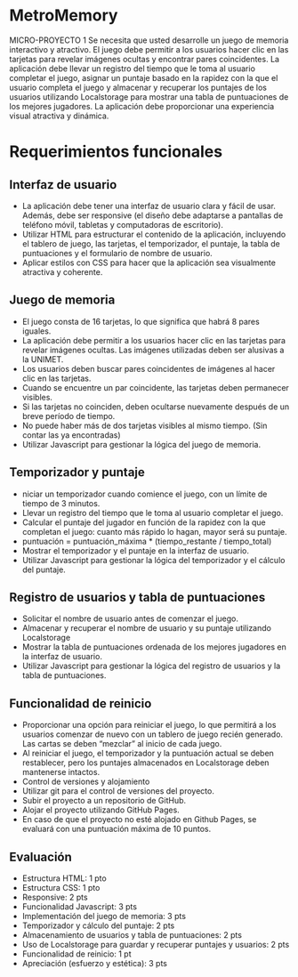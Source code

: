 # MetroMemory
MICRO-PROYECTO 1
Se necesita que usted desarrolle un juego de memoria interactivo y atractivo. El juego debe permitir a los usuarios hacer clic en las tarjetas para revelar imágenes ocultas y encontrar pares coincidentes. La aplicación debe llevar un registro del tiempo que le toma al usuario completar el juego, asignar un puntaje basado en la rapidez con la que el usuario completa el juego y almacenar y recuperar los puntajes de los usuarios utilizando Localstorage para mostrar una tabla de puntuaciones de los mejores jugadores. La aplicación debe proporcionar una experiencia visual atractiva y dinámica.

# Requerimientos funcionales
## Interfaz de usuario
* La aplicación debe tener una interfaz de usuario clara y fácil de usar. Además, debe ser responsive (el diseño debe adaptarse a pantallas de teléfono móvil, tabletas y computadoras de escritorio).
* Utilizar HTML para estructurar el contenido de la aplicación, incluyendo el tablero de juego, las tarjetas, el temporizador, el puntaje, la tabla de puntuaciones y el formulario de nombre de usuario.
* Aplicar estilos con CSS para hacer que la aplicación sea visualmente atractiva y coherente.

## Juego de memoria
* El juego consta de 16 tarjetas, lo que significa que habrá 8 pares iguales.
* La aplicación debe permitir a los usuarios hacer clic en las tarjetas para revelar imágenes ocultas. Las imágenes utilizadas deben ser alusivas a la UNIMET.
* Los usuarios deben buscar pares coincidentes de imágenes al hacer clic en las tarjetas.
* Cuando se encuentre un par coincidente, las tarjetas deben permanecer visibles.
* Si las tarjetas no coinciden, deben ocultarse nuevamente después de un breve período de tiempo.
* No puede haber más de dos tarjetas visibles al mismo tiempo. (Sin contar las ya encontradas)
* Utilizar Javascript para gestionar la lógica del juego de memoria.

## Temporizador y puntaje
* niciar un temporizador cuando comience el juego, con un límite de tiempo de 3 minutos.
* Llevar un registro del tiempo que le toma al usuario completar el juego.
* Calcular el puntaje del jugador en función de la rapidez con la que completan el juego: cuanto más rápido lo hagan, mayor será su puntaje. 
* puntuación = puntuación_máxima * (tiempo_restante / tiempo_total)
* Mostrar el temporizador y el puntaje en la interfaz de usuario.
* Utilizar Javascript para gestionar la lógica del temporizador y el cálculo del puntaje.

## Registro de usuarios y tabla de puntuaciones
* Solicitar el nombre de usuario antes de comenzar el juego.
* Almacenar y recuperar el nombre de usuario y su puntaje utilizando Localstorage
* Mostrar la tabla de puntuaciones ordenada de los mejores jugadores en la interfaz de usuario.
* Utilizar Javascript para gestionar la lógica del registro de usuarios y la tabla de puntuaciones.

## Funcionalidad de reinicio
* Proporcionar una opción para reiniciar el juego, lo que permitirá a los usuarios comenzar de nuevo con un tablero de juego recién generado. Las cartas se deben “mezclar” al inicio de cada juego.
* Al reiniciar el juego, el temporizador y la puntuación actual se deben restablecer, pero los puntajes almacenados en Localstorage deben mantenerse intactos.
* Control de versiones y alojamiento
* Utilizar git para el control de versiones del proyecto.
* Subir el proyecto a un repositorio de GitHub.
* Alojar el proyecto utilizando GitHub Pages. 
* En caso de que el proyecto no esté alojado en Github Pages, se evaluará con una puntuación máxima de 10 puntos.

## Evaluación
* Estructura HTML: 1 pto
* Estructura CSS: 1 pto
* Responsive: 2 pts
* Funcionalidad Javascript: 3 pts
* Implementación del juego de memoria: 3 pts
* Temporizador y cálculo del puntaje: 2 pts
* Almacenamiento de usuarios y tabla de puntuaciones: 2 pts
* Uso de Localstorage para guardar y recuperar puntajes y usuarios: 2 pts
* Funcionalidad de reinicio: 1 pt
* Apreciación (esfuerzo y estética): 3 pts
